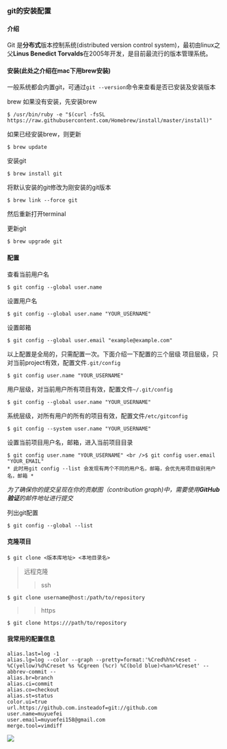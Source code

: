 ### git的安装配置

#### 介绍

  Git 是**分布式**版本控制系统(distributed version control system)，最初由linux之父**Linus Benedict Torvalds**在2005年开发，是目前最流行的版本管理系统。

#### 安装(此处之介绍在mac下用brew安装)

  一般系统都会内置git，可通过`git --version`命令来查看是否已安装及安装版本

  brew 如果没有安装，先安装brew
    
    $ /usr/bin/ruby -e "$(curl -fsSL https://raw.githubusercontent.com/Homebrew/install/master/install)"

  如果已经安装brew，则更新
    
    $ brew update

  安装git
    
    $ brew install git

  将默认安装的git修改为刚安装的git版本
    
    $ brew link --force git  
    
  然后重新打开terminal

  更新git
    
    $ brew upgrade git

#### 配置

  查看当前用户名

    $ git config --global user.name

  设置用户名

    $ git config --global user.name "YOUR_USERNAME"

  设置邮箱

    $ git config --global user.email "example@example.com"

  以上配置是全局的，只需配置一次。下面介绍一下配置的三个层级
  项目层级，只对当前project有效，配置文件`.git/config`
  
    $ git config user.name "YOUR_USERNAME"

  用户层级，对当前用户所有项目有效，配置文件`~/.git/config`

    $ git config --global user.name "YOUR_USERNAME"

  系统层级，对所有用户的所有的项目有效，配置文件`/etc/gitconfig`

    $ git config --system user.name "YOUR_USERNAME"

  设置当前项目用户名，邮箱，进入当前项目目录
    
    $ git config user.name "YOUR_USERNAME" <br />$ git config user.email "YOUR_EMAIL"
    * 此时用git config --list 会发现有两个不同的用户名，邮箱，会优先用项目级别用户名，邮箱 *
    

  *为了确保你的提交呈现在你的贡献图（contribution graph)中，需要使用**GitHub验证**的邮件地址进行提交*

  列出git配置

    $ git config --global --list

#### 克隆项目

    $ git clone <版本库地址> <本地目录名>
  
  >远程克隆
  >> ssh 
  
    $ git clone username@host:/path/to/repository
  
  >> https

    $ git clone https:///path/to/repository

#### 我常用的配置信息

    alias.last=log -1
    alias.lg=log --color --graph --pretty=format:'%Cred%h%Creset -%C(yellow)%d%Creset %s %Cgreen (%cr) %C(bold blue)<%an>%Creset' --abbrev-commit --
    alias.br=branch
    alias.ci=commit
    alias.co=checkout
    alias.st=status
    color.ui=true
    url.https://github.com.insteadof=git://github.com
    user.name=muyuefei
    user.email=muyuefei158@gmail.com
    merge.tool=vimdiff

![](https://sdtimes.com/wp-content/uploads/2014/08/0826.sdt-git-21.jpg)
